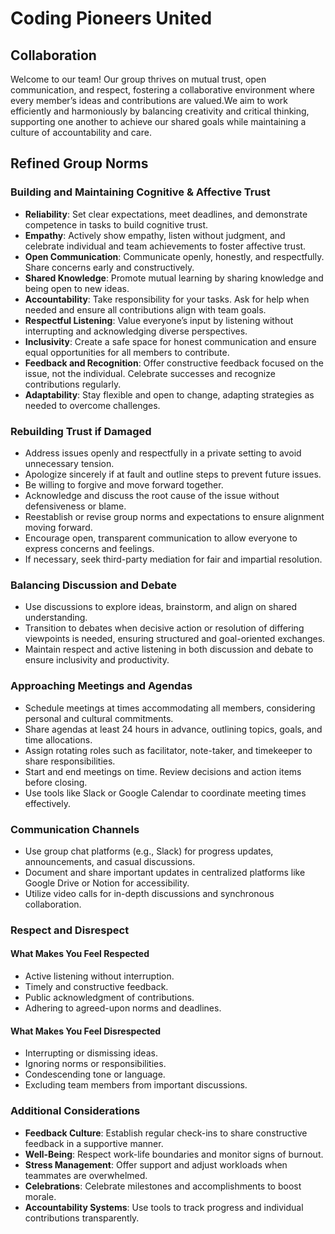 # Coding Pioneers United

## Collaboration
<!-- group norms summary -->

Welcome to our team! Our group thrives on mutual trust, open communication, and respect,
fostering a collaborative environment where every member’s ideas and contributions
are valued.We aim to work efficiently and harmoniously by balancing creativity
and critical thinking, supporting one another to achieve our shared goals while
maintaining a culture of accountability and care.

<!-- group norms list -->

## Refined Group Norms

### Building and Maintaining Cognitive & Affective Trust

- **Reliability**: Set clear expectations, meet deadlines, and demonstrate competence
  in tasks to build cognitive trust.
- **Empathy**: Actively show empathy, listen without judgment, and celebrate individual
   and team achievements to foster affective trust.
- **Open Communication**: Communicate openly, honestly, and respectfully.
  Share concerns early and constructively.
- **Shared Knowledge**: Promote mutual learning by sharing knowledge and being
  open to new ideas.
- **Accountability**: Take responsibility for your tasks. Ask for help when
  needed and ensure all
contributions align with team goals.
- **Respectful Listening**: Value everyone’s input by listening without
  interrupting and acknowledging diverse perspectives.
- **Inclusivity**: Create a safe space for honest communication and ensure equal
  opportunities for all members to contribute.
- **Feedback and Recognition**: Offer constructive feedback focused on the issue,
  not the individual.
Celebrate successes and recognize contributions regularly.
- **Adaptability**: Stay flexible and open to change, adapting strategies as
  needed to overcome challenges.

### Rebuilding Trust if Damaged

- Address issues openly and respectfully in a private setting to avoid
  unnecessary tension.
- Apologize sincerely if at fault and outline steps to prevent future issues.
- Be willing to forgive
and move forward together.
- Acknowledge and discuss the root cause of the issue without defensiveness or blame.
- Reestablish or revise group norms and expectations to ensure alignment moving forward.
- Encourage open, transparent communication to allow everyone to express concerns
  and feelings.
- If necessary, seek third-party mediation for fair and impartial resolution.

### Balancing Discussion and Debate

- Use discussions to explore ideas, brainstorm, and align on shared understanding.
- Transition to debates when decisive action or resolution of differing
  viewpoints is needed, ensuring structured and goal-oriented exchanges.
- Maintain respect and active listening in both discussion and debate to ensure inclusivity
and productivity.

### Approaching Meetings and Agendas

- Schedule meetings at times accommodating all members, considering personal and
  cultural commitments.
- Share agendas at least 24 hours in advance, outlining topics, goals, and time allocations.
- Assign rotating roles such as facilitator, note-taker, and timekeeper to share
  responsibilities.
- Start and end meetings on time. Review decisions and action items before closing.
- Use tools like Slack or Google Calendar to coordinate meeting times effectively.

### Communication Channels

- Use group chat platforms (e.g., Slack) for progress updates, announcements,
  and casual discussions.
- Document and share important updates in centralized platforms like Google
  Drive or Notion
for accessibility.
- Utilize video calls for in-depth discussions and synchronous collaboration.

### Respect and Disrespect

#### What Makes You Feel Respected

- Active listening without interruption.
- Timely and constructive feedback.
- Public acknowledgment of contributions.
- Adhering to agreed-upon norms and deadlines.

#### What Makes You Feel Disrespected

- Interrupting or dismissing ideas.
- Ignoring norms or responsibilities.
- Condescending tone or language.
- Excluding team members from important discussions.

### Additional Considerations

- **Feedback Culture**: Establish regular check-ins to share constructive feedback
  in a supportive manner.
- **Well-Being**: Respect work-life boundaries and monitor signs of burnout.
- **Stress Management**: Offer support and adjust workloads when teammates are overwhelmed.
- **Celebrations**: Celebrate milestones and accomplishments to boost morale.
- **Accountability Systems**: Use tools to track progress and individual
  contributions transparently.
